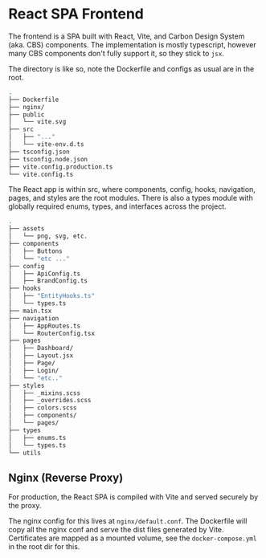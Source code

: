 # React SPA Frontend

The frontend is a SPA built with React, Vite, and Carbon Design System (aka. CBS) components. The implementation is mostly typescript, however many CBS components don't fully support it, so they stick to `jsx`.

The directory is like so, note the Dockerfile and configs as usual are in the root.

```bash
.
├── Dockerfile
├── nginx/
├── public
│   └── vite.svg
├── src
│   ├── "..."
│   └── vite-env.d.ts
├── tsconfig.json
├── tsconfig.node.json
├── vite.config.production.ts
└── vite.config.ts
```

The React app is within src, where components, config, hooks, navigation, pages, and styles are the root modules. There is also a types module with globally required enums, types, and interfaces across the project.

```bash
.
├── assets
│   └── png, svg, etc.
├── components
│   ├── Buttons
│   └── "etc ..."
├── config
│   ├── ApiConfig.ts
│   ├── BrandConfig.ts
├── hooks
│   ├── "EntityHooks.ts"
│   └── types.ts
├── main.tsx
├── navigation
│   ├── AppRoutes.ts
│   └── RouterConfig.tsx
├── pages
│   ├── Dashboard/
│   ├── Layout.jsx
│   ├── Page/
│   ├── Login/
│   └── "etc.."
├── styles
│   ├── _mixins.scss
│   ├── _overrides.scss
│   ├── colors.scss
│   ├── components/
│   └── pages/
├── types
│   ├── enums.ts
│   └── types.ts
└── utils
```

## Nginx (Reverse Proxy)

For production, the React SPA is compiled with Vite and served securely by the proxy.

The nginx config for this lives at `nginx/default.conf`. The Dockerfile will copy all the nginx conf and serve the dist files generated by Vite. Certificates are mapped as a mounted volume, see the `docker-compose.yml` in the root dir for this.
